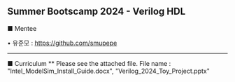 Summer Bootscamp 2024 - Verilog HDL 
--- 

■ Mentee

• 유준모 : https://github.com/smupepe

---
■ Curriculum
** Please see the attached file.
File name : "Intel_ModelSim_Install_Guide.docx", "Verilog_2024_Toy_Project.pptx"
